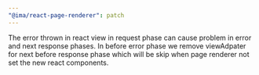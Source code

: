 ```yaml
---
"@ima/react-page-renderer": patch
---
```


The error thrown in react view in request phase can cause problem in error and next response phases. In before error phase we remove viewAdpater for next before response phase which will be skip when page renderer not set the new react components.
